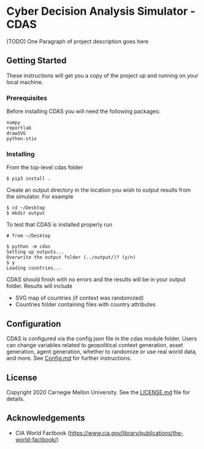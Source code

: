 # Cyber Decision Analysis Simulator - CDAS

(TODO) One Paragraph of project description goes here

## Getting Started

These instructions will get you a copy of the project up and running on your local machine.

### Prerequisites

Before installing CDAS you will need the following packages:

```
numpy
reportlab
drawSVG
python-stix
```

### Installing

From the top-level cdas folder

```
$ pip3 install .
```

Create an output directory in the location you wish to output results from the simulator. For example

```
$ cd ~/Desktop 
$ mkdir output
```

To test that CDAS is installed properly run

```
# from ~/Desktop 

$ python -m cdas
Setting up outputs...
Overwrite the output folder (../output/)? (y/n)
$ y
Loading countries...
```

CDAS should finish with no errors and the results will be in your output folder. Results will include
- SVG map of countries (if context was randomized)
- Countries folder containing files with country attributes

## Configuration

CDAS is configured via the config.json file in the cdas module folder. Users can change variables related to geopolitical context generation, asset generation, agent generation, whether to randomize or use real world data, and more. See [Config.md](Config.md) for further instructions.

## License

Copyright 2020 Carnegie Mellon University. See the [LICENSE.md](LICENSE.md) file for details.

## Acknowledgements

* CIA World Factbook (https://www.cia.gov/library/publications/the-world-factbook/)